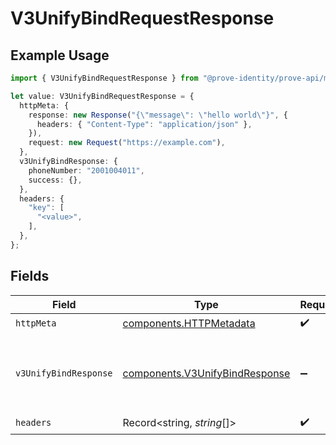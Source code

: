 # V3UnifyBindRequestResponse

## Example Usage

```typescript
import { V3UnifyBindRequestResponse } from "@prove-identity/prove-api/models/operations";

let value: V3UnifyBindRequestResponse = {
  httpMeta: {
    response: new Response("{\"message\": \"hello world\"}", {
      headers: { "Content-Type": "application/json" },
    }),
    request: new Request("https://example.com"),
  },
  v3UnifyBindResponse: {
    phoneNumber: "2001004011",
    success: {},
  },
  headers: {
    "key": [
      "<value>",
    ],
  },
};
```

## Fields

| Field                                                                            | Type                                                                             | Required                                                                         | Description                                                                      | Example                                                                          |
| -------------------------------------------------------------------------------- | -------------------------------------------------------------------------------- | -------------------------------------------------------------------------------- | -------------------------------------------------------------------------------- | -------------------------------------------------------------------------------- |
| `httpMeta`                                                                       | [components.HTTPMetadata](../../models/components/httpmetadata.md)               | :heavy_check_mark:                                                               | N/A                                                                              |                                                                                  |
| `v3UnifyBindResponse`                                                            | [components.V3UnifyBindResponse](../../models/components/v3unifybindresponse.md) | :heavy_minus_sign:                                                               | Successful Request.                                                              | {<br/>"phoneNumber": "2001004011",<br/>"success": "true"<br/>}                   |
| `headers`                                                                        | Record<string, *string*[]>                                                       | :heavy_check_mark:                                                               | N/A                                                                              |                                                                                  |